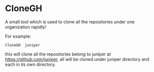 # CloneGH
A small tool which is used to clone all the repositories under one organization rapidly!

For example:
```
CloneGH  juniper
```
this will clone all the repositories belong to juniper at https://github.com/juniper, all will be cloned under juniper directory and each in
its own directory.
